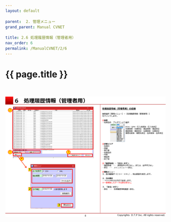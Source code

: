 ```yaml
---
layout: default

parent:  2. 管理メニュー
grand_parent: Manual CVNET

title: 2.6 処理履歴情報（管理者用）
nav_order: 6
permalink: /ManualCVNET/2/6
---
```


# {{ page.title }} <br/><br/>

<a href="/img/Kanri/K9.PNG" target="_blank">
<img src="/img/Kanri/K9.PNG" alt="login image"></a>
